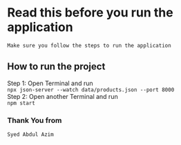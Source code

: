 # Read this before you run the application

`Make sure you follow the steps to run the application`

## How to run the project 

Step 1: Open Terminal and run <br/>`npx json-server --watch data/products.json --port 8000`<br/>
Step 2: Open another Terminal and run <br/>`npm start`

### Thank You from
`Syed Abdul Azim`
